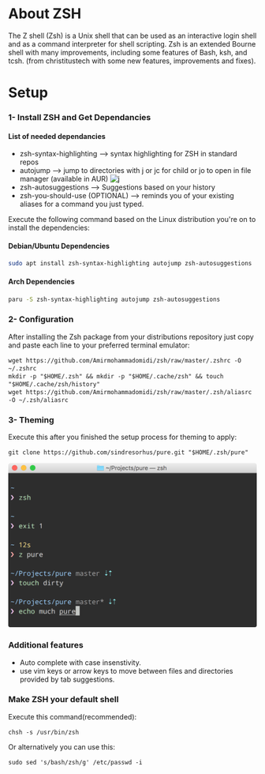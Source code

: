 # About ZSH
The Z shell (Zsh) is a Unix shell that can be used as an interactive login shell and as a command interpreter for shell scripting. Zsh is an extended Bourne shell with many improvements, including some features of Bash, ksh, and tcsh. (from christitustech with some new features, improvements and fixes).

# Setup

### 1- Install ZSH and Get Dependancies

#### List of needed dependancies
  - zsh-syntax-highlighting --> syntax highlighting for ZSH in standard repos
  - autojump --> jump to directories with j or jc for child or jo to open in file manager (available in AUR)
  ![j](https://user-images.githubusercontent.com/45071921/76967237-0ced4380-691f-11ea-85a6-905271353e72.gif)
  - zsh-autosuggestions --> Suggestions based on your history
  - zsh-you-should-use (OPTIONAL) --> reminds you of your existing aliases for a command you just typed.

Execute the following command based on the Linux distribution you're on to install the dependencies:

#### Debian/Ubuntu Dependencies

```bash
sudo apt install zsh-syntax-highlighting autojump zsh-autosuggestions
```

#### Arch Dependencies

```bash
paru -S zsh-syntax-highlighting autojump zsh-autosuggestions
```

### 2- Configuration 

After installing the Zsh package from your distributions repository just copy and paste each line to your preferred terminal emulator:
```
wget https://github.com/Amirmohammadomidi/zsh/raw/master/.zshrc -O ~/.zshrc
mkdir -p "$HOME/.zsh" && mkdir -p "$HOME/.cache/zsh" && touch "$HOME/.cache/zsh/history"
wget https://github.com/Amirmohammadomidi/zsh/raw/master/.zsh/aliasrc -O ~/.zsh/aliasrc
```
### 3- Theming
Execute this after you finished the setup process for theming to apply:
```
git clone https://github.com/sindresorhus/pure.git "$HOME/.zsh/pure"

```
![j](https://raw.githubusercontent.com/sindresorhus/pure/master/screenshot.png)

### Additional features
  - Auto complete with case insenstivity.
  - use vim keys or arrow keys to move between files and directories provided by tab suggestions.        

### Make ZSH your default shell
Execute this command(recommended):
```
chsh -s /usr/bin/zsh
```
Or alternatively you can use this:
```
sudo sed 's/bash/zsh/g' /etc/passwd -i
```
